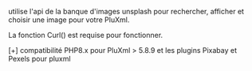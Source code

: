 utilise l'api de la  banque d'images unsplash pour rechercher, afficher et choisir une image pour votre PluXml.

La fonction Curl() est requise pour fonctionner. 

[+] compatibilité PHP8.x pour PluXml > 5.8.9 et les plugins Pixabay et Pexels pour pluxml
